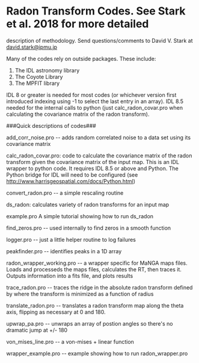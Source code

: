 # Radon Transform Codes. See Stark et al. 2018 for more detailed
  description of methodology. Send questions/comments to David
  V. Stark at david.stark@ipmu.jp

Many of the codes rely on outside packages.  These include:
1) The IDL astronomy library
2) The Coyote Library
3) The MPFIT library

IDL 8 or greater is needed for most codes (or whichever version first
introduced indexing using -1 to select the last entry in an array).
IDL 8.5 needed for the internal calls to python (just
calc_radon_covar.pro when calculating the covariance matrix of the
radon transform).

###Quick descriptions of codes###

add_corr_noise.pro -- adds random correlated noise to a data set using
its covariance matrix

calc_radon_covar.pro: code to calculate the covariance matrix of the
radon transform given the covariance matrix of the input map.  This is
an IDL wrapper to python code. It requires IDL 8.5 or above and
Python. The Python bridge for IDL will need to be configured (see
http://www.harrisgeospatial.com/docs/Python.html)

convert_radon.pro -- a simple rescaling routine

ds_radon: calculates variety of radon transforms for an input map

example.pro A simple tutorial showing how to run ds_radon

find_zeros.pro -- used internally to find zeros in a smooth function

logger.pro -- just a little helper routine to log failures

peakfinder.pro -- identifies peaks in a 1D array

radon_wrapper_working.pro -- a wrapper specific for MaNGA maps
files. Loads and processeds the maps files, calculates the RT, then
traces it. Outputs information into a fits file, and plots results

trace_radon.pro -- traces the ridge in the absolute radon transform
defined by where the transform is minimized as a function of radius

translate_radon.pro -- translates a radon transform map along the
theta axis, flipping as necessary at 0 and 180.

upwrap_pa.pro -- unwraps an array of postion angles so there's no
dramatic jump at +/- 180

von_mises_line.pro -- a von-mises + linear function

wrapper_example.pro -- example showing how to run radon_wrapper.pro